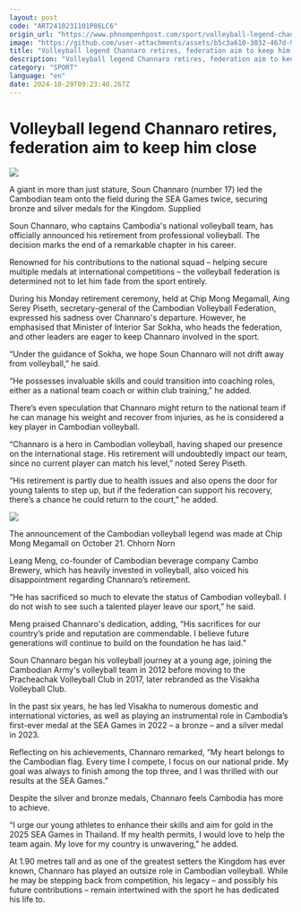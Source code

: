```yaml
---
layout: post
code: "ART2410231101P86LC6"
origin_url: "https://www.phnompenhpost.com/sport/volleyball-legend-channaro-retires-federation-aim-to-keep-him-close"
image: "https://github.com/user-attachments/assets/b5c3a610-3032-467d-91ff-29339eeb7770"
title: "Volleyball legend Channaro retires, federation aim to keep him close"
description: "​​Volleyball legend Channaro retires, federation aim to keep him close​"
category: "SPORT"
language: "en"
date: 2024-10-29T09:23:40.267Z
---
```


# Volleyball legend Channaro retires, federation aim to keep him close

![](https://github.com/user-attachments/assets/e9396cba-10ff-4098-a832-2e4c66924d26)

A giant in more than just stature, Soun Channaro (number 17) led the Cambodian team onto the field during the SEA Games twice, securing bronze and silver medals for the Kingdom. Supplied

Soun Channaro, who captains Cambodia's national volleyball team, has officially announced his retirement from professional volleyball. The decision marks the end of a remarkable chapter in his career. 

Renowned for his contributions to the national squad – helping secure multiple medals at international competitions – the volleyball federation is determined not to let him fade from the sport entirely.

During his Monday retirement ceremony, held at Chip Mong Megamall, Aing Serey Piseth, secretary-general of the Cambodian Volleyball Federation, expressed his sadness over Channaro's departure. However, he emphasised that Minister of Interior Sar Sokha, who heads the federation, and other leaders are eager to keep Channaro involved in the sport.

“Under the guidance of Sokha, we hope Soun Channaro will not drift away from volleyball,” he said.

“He possesses invaluable skills and could transition into coaching roles, either as a national team coach or within club training,” he added.

There’s even speculation that Channaro might return to the national team if he can manage his weight and recover from injuries, as he is considered a key player in Cambodian volleyball. 

“Channaro is a hero in Cambodian volleyball, having shaped our presence on the international stage. His retirement will undoubtedly impact our team, since no current player can match his level,” noted Serey Piseth.

“His retirement is partly due to health issues and also opens the door for young talents to step up, but if the federation can support his recovery, there’s a chance he could return to the court,” he added.

![](https://pppenglish.sgp1.cdn.digitaloceanspaces.com/image/main/202410/23_10_2024_img_0995.jpg)

The announcement of the Cambodian volleyball legend was made at Chip Mong Megamall on October 21. Chhorn Norn

Leang Meng, co-founder of Cambodian beverage company Cambo Brewery, which has heavily invested in volleyball, also voiced his disappointment regarding Channaro’s retirement.

“He has sacrificed so much to elevate the status of Cambodian volleyball. I do not wish to see such a talented player leave our sport,” he said.

Meng praised Channaro's dedication, adding, “His sacrifices for our country’s pride and reputation are commendable. I believe future generations will continue to build on the foundation he has laid.”

Soun Channaro began his volleyball journey at a young age, joining the Cambodian Army's volleyball team in 2012 before moving to the Pracheachak Volleyball Club in 2017, later rebranded as the Visakha Volleyball Club. 

In the past six years, he has led Visakha to numerous domestic and international victories, as well as playing an instrumental role in Cambodia’s first-ever medal at the SEA Games in 2022 – a bronze – and a silver medal in 2023.

Reflecting on his achievements, Channaro remarked, “My heart belongs to the Cambodian flag. Every time I compete, I focus on our national pride. My goal was always to finish among the top three, and I was thrilled with our results at the SEA Games.”

Despite the silver and bronze medals, Channaro feels Cambodia has more to achieve.

“I urge our young athletes to enhance their skills and aim for gold in the 2025 SEA Games in Thailand. If my health permits, I would love to help the team again. My love for my country is unwavering,” he added.

At 1.90 metres tall and as one of the greatest setters the Kingdom has ever known, Channaro has played an outsize role in Cambodian volleyball. While he may be stepping back from competition, his legacy – and possibly his future contributions – remain intertwined with the sport he has dedicated his life to.